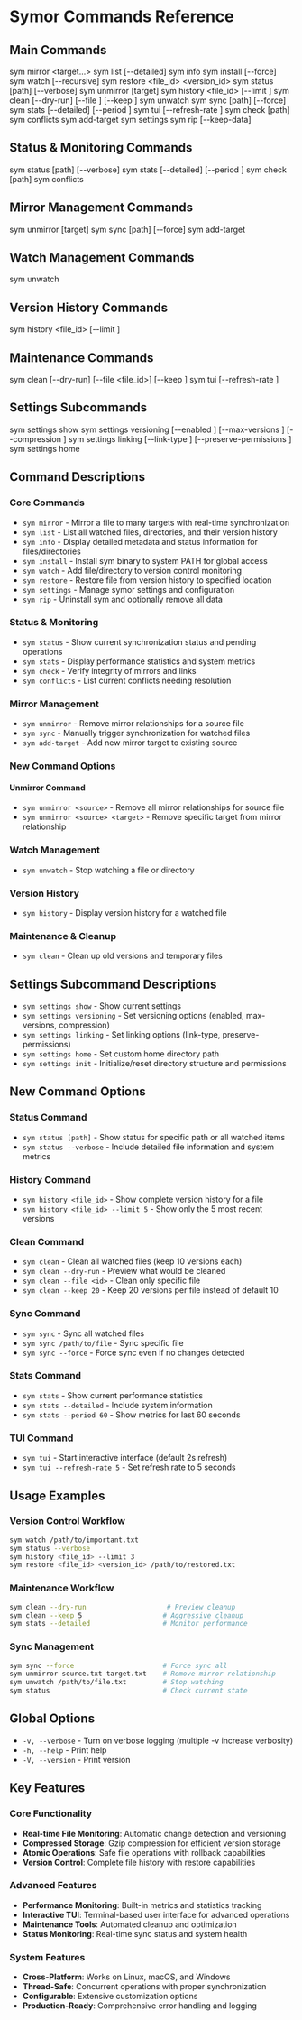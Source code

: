 # Symor Commands Reference

## Main Commands
sym mirror <source> <target...>
sym list [--detailed]
sym info <path>
sym install [--force]
sym watch <path> [--recursive]
sym restore <file_id> <version_id> <target>
sym status [path] [--verbose]
sym unmirror <source> [target]
sym history <file_id> [--limit <n>]
sym clean [--dry-run] [--file <id>] [--keep <n>]
sym unwatch <path>
sym sync [path] [--force]
sym stats [--detailed] [--period <seconds>]
sym tui [--refresh-rate <seconds>]
sym check [path]
sym conflicts
sym add-target <source> <target>
sym settings <subcommand>
sym rip [--keep-data]

## Status & Monitoring Commands
sym status [path] [--verbose]
sym stats [--detailed] [--period <seconds>]
sym check [path]
sym conflicts

## Mirror Management Commands
sym unmirror <source> [target]
sym sync [path] [--force]
sym add-target <source> <target>

## Watch Management Commands
sym unwatch <path>

## Version History Commands
sym history <file_id> [--limit <count>]

## Maintenance Commands
sym clean [--dry-run] [--file <file_id>] [--keep <count>]
sym tui [--refresh-rate <seconds>]

## Settings Subcommands
sym settings show
sym settings versioning [--enabled <bool>] [--max-versions <num>] [--compression <level>]
sym settings linking [--link-type <type>] [--preserve-permissions <bool>]
sym settings home <path>

## Command Descriptions

### Core Commands
- `sym mirror` - Mirror a file to many targets with real-time synchronization
- `sym list` - List all watched files, directories, and their version history
- `sym info` - Display detailed metadata and status information for files/directories
- `sym install` - Install sym binary to system PATH for global access
- `sym watch` - Add file/directory to version control monitoring
- `sym restore` - Restore file from version history to specified location
- `sym settings` - Manage symor settings and configuration
- `sym rip` - Uninstall sym and optionally remove all data

### Status & Monitoring
- `sym status` - Show current synchronization status and pending operations
- `sym stats` - Display performance statistics and system metrics
- `sym check` - Verify integrity of mirrors and links
- `sym conflicts` - List current conflicts needing resolution

### Mirror Management
- `sym unmirror` - Remove mirror relationships for a source file
- `sym sync` - Manually trigger synchronization for watched files
- `sym add-target` - Add new mirror target to existing source

### New Command Options

#### Unmirror Command
- `sym unmirror <source>` - Remove all mirror relationships for source file
- `sym unmirror <source> <target>` - Remove specific target from mirror relationship

### Watch Management
- `sym unwatch` - Stop watching a file or directory

### Version History
- `sym history` - Display version history for a watched file

### Maintenance & Cleanup
- `sym clean` - Clean up old versions and temporary files

## Settings Subcommand Descriptions
- `sym settings show` - Show current settings
- `sym settings versioning` - Set versioning options (enabled, max-versions, compression)
- `sym settings linking` - Set linking options (link-type, preserve-permissions)
- `sym settings home` - Set custom home directory path
- `sym settings init` - Initialize/reset directory structure and permissions

## New Command Options

### Status Command
- `sym status [path]` - Show status for specific path or all watched items
- `sym status --verbose` - Include detailed file information and system metrics

### History Command
- `sym history <file_id>` - Show complete version history for a file
- `sym history <file_id> --limit 5` - Show only the 5 most recent versions

### Clean Command
- `sym clean` - Clean all watched files (keep 10 versions each)
- `sym clean --dry-run` - Preview what would be cleaned
- `sym clean --file <id>` - Clean only specific file
- `sym clean --keep 20` - Keep 20 versions per file instead of default 10

### Sync Command
- `sym sync` - Sync all watched files
- `sym sync /path/to/file` - Sync specific file
- `sym sync --force` - Force sync even if no changes detected

### Stats Command
- `sym stats` - Show current performance statistics
- `sym stats --detailed` - Include system information
- `sym stats --period 60` - Show metrics for last 60 seconds

### TUI Command
- `sym tui` - Start interactive interface (default 2s refresh)
- `sym tui --refresh-rate 5` - Set refresh rate to 5 seconds

## Usage Examples

### Version Control Workflow
```bash
sym watch /path/to/important.txt
sym status --verbose
sym history <file_id> --limit 3
sym restore <file_id> <version_id> /path/to/restored.txt
```

### Maintenance Workflow
```bash
sym clean --dry-run                    # Preview cleanup
sym clean --keep 5                    # Aggressive cleanup
sym stats --detailed                  # Monitor performance
```

### Sync Management
```bash
sym sync --force                      # Force sync all
sym unmirror source.txt target.txt    # Remove mirror relationship
sym unwatch /path/to/file.txt         # Stop watching
sym status                            # Check current state
```

## Global Options
- `-v, --verbose` - Turn on verbose logging (multiple -v increase verbosity)
- `-h, --help` - Print help
- `-V, --version` - Print version

## Key Features

### Core Functionality
- **Real-time File Monitoring**: Automatic change detection and versioning
- **Compressed Storage**: Gzip compression for efficient version storage
- **Atomic Operations**: Safe file operations with rollback capabilities
- **Version Control**: Complete file history with restore capabilities

### Advanced Features
- **Performance Monitoring**: Built-in metrics and statistics tracking
- **Interactive TUI**: Terminal-based user interface for advanced operations
- **Maintenance Tools**: Automated cleanup and optimization
- **Status Monitoring**: Real-time sync status and system health

### System Features
- **Cross-Platform**: Works on Linux, macOS, and Windows
- **Thread-Safe**: Concurrent operations with proper synchronization
- **Configurable**: Extensive customization options
- **Production-Ready**: Comprehensive error handling and logging
